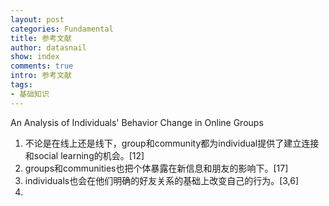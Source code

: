 ```yaml
---
layout: post
categories: Fundamental
title: 参考文献
author: datasnail
show: index
comments: true
intro: 参考文献
tags:
- 基础知识
---
```


An Analysis of Individuals' Behavior Change in Online Groups
1. 不论是在线上还是线下，group和community都为individual提供了建立连接和social learning的机会。[12]
2. groups和communities也把个体暴露在新信息和朋友的影响下。[17]
3. individuals也会在他们明确的好友关系的基础上改变自己的行为。[3,6]
4. 